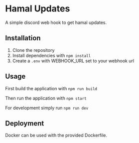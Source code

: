 # Hamal Updates

A simple discord web hook to get hamal updates.

## Installation

1. Clone the repository
2. Install dependencies with `npm install`
3. Create a `.env` with WEBHOOK_URL set to your webhook url

## Usage

First build the application with `npm run build`

Then run the application with `npm start`

For development simply run `npm run dev`

## Deployment

Docker can be used with the provided Dockerfile.
